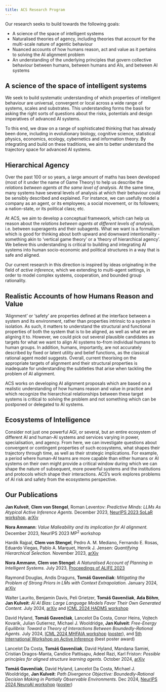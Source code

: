 ```yaml
---
title: ACS Research Program
---
```


Our research seeks to build towards the following goals:

* A science of the space of intelligent systems
* Naturalised theories of agency, including theories that account for the multi-scale nature of agentic behaviour
* Nuanced accounts of how humans reason, act and value as it pertains to solving the AI alignment problem
* An understanding of the underlying principles that govern collective behaviour between humans, between humans and AIs, and between AI systems

## A science of the space of intelligent systems

We seek to build systematic understanding of which properties of intelligent behaviour are universal, convergent or local across a wide range of systems, scales and substrates. This understanding forms the basis for asking the right sorts of questions about the risks, potentials and design imperatives of advanced AI systems. 

To this end, we draw on a range of sophisticated thinking that has already been done, including in evolutionary biology, cognitive science, statistical physics, economics, ecology, cybernetics and information theory. By integrating and build on these traditions, we aim to better understand the trajectory space for advanced AI systems.

## Hierarchical Agency

Over the past 100 or so years, a large amount of maths has been developed (most of it under the name of Game Theory) to help us describe the *relations between agents at the same level of analysis.* At the same time, many systems have several levels of analysis at which their behaviour could be sensibly described and explained. For instance, we can usefully model a company as an agent, or its employees; a social movement, or its followers; a nation-state, or its political class; etc. 

At ACS, we aim to develop a conceptual framework, which can help us reason about the *relations between agents at different levels of analysis,* i.e. between superagents and their subagents. What we want is a formalism which is good for thinking about both upward and downward intentionality - something akin to ‘vertical game theory’ or a ‘theory of hierarchical agency’. We believe this understanding is critical to building and integrating AI systems into human socio-economic and political structures in a way that is safe and aligned. 

Our current research in this direction is inspired by ideas originating in the field of *active inference,* which we extending to multi-agent settings, in order to model complex systems, cooperation, and bounded group rationality.

## Realistic Accounts of how Humans Reason and Value 

‘Alignment’ or ‘safety’ are properties defined at the interface between a system and its environment, rather than properties intrinsic to a system in isolation. As such, it matters to understand the structural and functional properties of both the system that is to be aligned, as well as what we are aligning it to. However, we could pick out several plausible candidates as targets for what we want to align AI systems to–from individual humans to human groups. In addition, humans, importantly, are not accurately described by fixed or latent utility and belief functions, as the classical rational agent model suggests. Overall, current theorising on the appropriate targets of alignment and their structural properties is inadequate for understanding the subtleties that arise when tackling the problem of AI alignment. 

ACS works on developing AI alignment proposals which are based on a realistic understanding of how humans reason and value in practice and which recognize the hierarchical relationships between these target systems is critical to solving the problem and not something which can be postponed or delegated to AI systems.

## Ecosystems of Intelligence 

Consider not just one powerful AGI, or several, but an entire ecosystem of different AI and human-AI systems and services varying in power, specialisation, and agency. From here, we can investigate questions about convergent or contingent properties of such ecosystems, what shapes their trajectory through time, as well as their strategic implications. For example, a period where human-AI teams are more capable than either humans or AI systems on their own might provide a critical window during which we can shape the nature of subsequent, more powerful systems and the institutions and protocols which shape their interactions. ACS’s work explores problems of AI risk and safety from the ecosystems perspective.

## <a name="our-publications"></a>Our Publications

**Jan Kulveit**, **Clem von Stengel**, Roman Leventov: *Predictive Minds: LLMs As Atypical Active Inference Agents.* December 2023, [NeurIPS 2023 SoLaR workshop](https://openreview.net/forum?id=bak7hB0Zv9), [arXiv](https://arxiv.org/abs/2311.10215)

**Nora Ammann**: *Value Malleability and its implication for AI alignment.* December 2023, NeurIPS 2023 MP<sup>2</sup> workshop

Hardik Rajpal, **Clem von Stengel**, Pedro A. M. Mediano, Fernando E. Rosas, Eduardo Viegas, Pablo A. Marquet, Henrik J. Jensen: *Quantifying Hierarchical Selection.* November 2023, [arXiv](https://arxiv.org/abs/2310.20386)

**Nora Ammann**, **Clem von Stengel**: *A Naturalised Account of Planning in Intelligent Systems.* July 2023, [Proceedings of ALIFE 2023](https://direct.mit.edu/isal/proceedings/isal/35/138/116942)

Raymond Douglas, Andis Draguns, **Tomáš Gavenčiak**: *Mitigating the Problem of Strong Priors in LMs with Context Extrapolation.* January 2024, [arXiv](https://arxiv.org/abs/2401.17692)

Walter Laurito, Benjamin Davis, Peli Grietzer, **Tomáš Gavenčiak**, **Ada Böhm**, **Jan Kulveit**: *AI AI Bias: Large Language Models Favor Their Own Generated Content.* July 2024, [arXiv](https://arxiv.org/abs/2407.12856) and [ICML 2024 HADMS workshop](https://humans-algs-society.github.io/)

David Hyland, **Tomáš Gavenčiak**, Lancelot Da Costa, Conor Heins, Vojtech Kovarik, Julian Gutierrez, Michael J. Wooldridge, **Jan Kulveit**: *Free-Energy Equilibria: Toward a Theory of Interactions Between Boundedly-Rational Agents.* July 2024, [ICML 2024 MHFAIA workshop](https://openreview.net/pdf?id=4Ft7DcrjdO) ([poster](media/FEE-ICML-2024-poster.pdf)), and [5th International Workshop on Active Inference](https://iwaiworkshop.github.io/) (best poster award)

Lancelot Da Costa, **Tomáš Gavenčiak**, David Hyland, Mandana Samiei, Cristian Dragos-Manta, Candice Pattisapu, Adeel Razi, Karl Friston: *Possible principles for aligned structure learning agents.* October 2024, [arXiv](https://arxiv.org/abs/2410.00258)

**Tomáš Gavenčiak**, David Hyland, Lancelot Da Costa, Michael J. Wooldridge, **Jan Kulveit**: *Path Divergence Objective: Boundedly-Rational Decision Making in Partially Observable Environments.* Dec 2024, [NeurIPS 2024 NeuroAI workshop](https://openreview.net/group?id=NeurIPS.cc/2024/Workshop/NeuroAI#tab-accept-poster) ([poster](media/PDO-NeuroAI-2024-poster.pdf))
